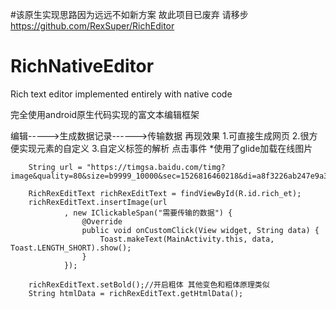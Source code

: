 #该原生实现思路因为远远不如新方案 故此项目已废弃
请移步
https://github.com/RexSuper/RichEditor

# RichNativeEditor
Rich text editor implemented entirely with native code

完全使用android原生代码实现的富文本编辑框架

编辑----->生成数据记录------>传输数据 再现效果
1.可直接生成网页
2.很方便实现元素的自定义
3.自定义标签的解析 点击事件 
*使用了glide加载在线图片


        String url = "https://timgsa.baidu.com/timg?image&quality=80&size=b9999_10000&sec=1526816460218&di=a8f3226ab247e9a3b123d31739d38abf&imgtype=0&src=http%3A%2F%2Fi2.hdslb.com%2Fbfs%2Farchive%2Fc329b6cefe81198c16d7bdee88d84d6bd611fc30.jpg";
        
        RichRexEditText richRexEditText = findViewById(R.id.rich_et);
        richRexEditText.insertImage(url
                , new IClickableSpan("需要传输的数据") {
                    @Override
                    public void onCustomClick(View widget, String data) {
                        Toast.makeText(MainActivity.this, data, Toast.LENGTH_SHORT).show();
                    }
                });

        richRexEditText.setBold();//开启粗体 其他变色和粗体原理类似
        String htmlData = richRexEditText.getHtmlData();
